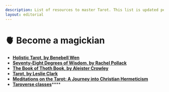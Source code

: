 ```yaml
---
description: List of resources to master Tarot. This list is updated periodically.
layout: editorial
---
```


# 🫀 Become a magickian



* ****[**Holistic Tarot, by Benebell Wen**](https://www.amazon.com/Holistic-Tarot-Integrative-Approach-Personal/dp/158394835X)****
* ****[**Seventy-Eight Degrees of Wisdom, by Rachel Pollack**](https://www.amazon.com/Seventy-Eight-Degrees-Wisdom-Book-Tarot/dp/1578634083)****
* ****[**The Book of Thoth Book, by Aleister Crowley**](https://www.amazon.com/Book-Thoth-Egyptian-Tarot/dp/0877289506)****
* ****[**Tarot, by Leslie Clark**](https://www.goodreads.com/book/show/30191079-tarot)****
* ****[**Meditations on the Tarot: A Journey into Christian Hermeticism**](https://www.amazon.com/Meditations-Tarot-Journey-Christian-Hermeticism/dp/1585421618)****
* [**Taroverse classes**](https://taroverse.teachable.com/)****

